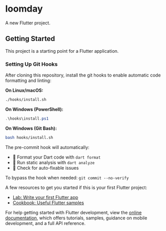 # loomday

A new Flutter project.

## Getting Started

This project is a starting point for a Flutter application.

### Setting Up Git Hooks

After cloning this repository, install the git hooks to enable automatic code formatting and linting:

**On Linux/macOS:**

```bash
./hooks/install.sh
```

**On Windows (PowerShell):**

```powershell
.\hooks\install.ps1
```

**On Windows (Git Bash):**

```bash
bash hooks/install.sh
```

The pre-commit hook will automatically:

- 🎨 Format your Dart code with `dart format`
- 🔬 Run static analysis with `dart analyze`
- 🔧 Check for auto-fixable issues

To bypass the hook when needed: `git commit --no-verify`

A few resources to get you started if this is your first Flutter project:

- [Lab: Write your first Flutter app](https://docs.flutter.dev/get-started/codelab)
- [Cookbook: Useful Flutter samples](https://docs.flutter.dev/cookbook)

For help getting started with Flutter development, view the
[online documentation](https://docs.flutter.dev/), which offers tutorials,
samples, guidance on mobile development, and a full API reference.
